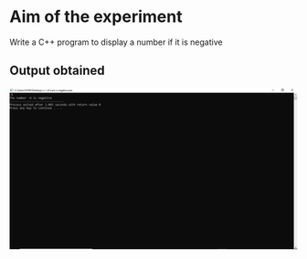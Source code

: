 # Aim of the experiment
Write a C++ program to display a number if it is negative

## Output obtained

![output](negout.png)
